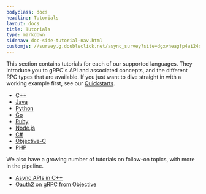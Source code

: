 ```yaml
---
bodyclass: docs
headline: Tutorials
layout: docs
title: Tutorials
type: markdown
sidenav: doc-side-tutorial-nav.html
customjs: //survey.g.doubleclick.net/async_survey?site=dgxvheagfp4ai24o6y2ammm5fe
---
```

This section contains tutorials for each of our supported languages. They introduce you to gRPC's API and associated concepts, and the different RPC types that are available. If you just want to dive straight in with a working example first, see our [Quickstarts](../quickstart).

 - [C++](basic/c.html)
 - [Java](basic/java.html)
 - [Python](basic/python.html)
 - [Go](basic/go.html)
 - [Ruby](basic/ruby.html)
 - [Node.js](basic/node.html)
 - [C#](basic/csharp.html)
 - [Objective-C](basic/objective-c.html)
 - [PHP](basic/php.html)

We also have a growing number of tutorials on follow-on topics, with more in the pipeline.

- [Async APIs in C++](async/helloasync-cpp.html)
- [Oauth2 on gRPC from Objective](auth/oauth2-objective-c.html)

